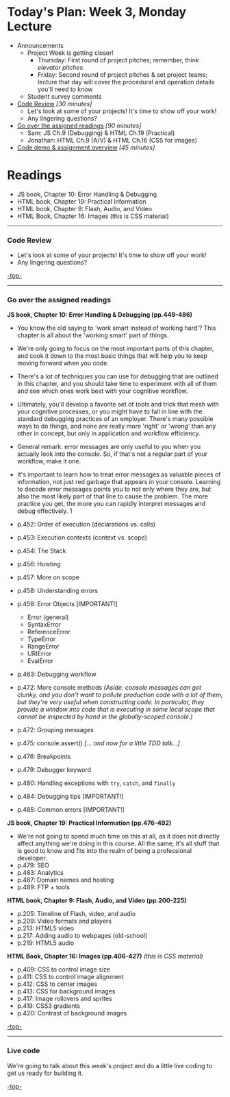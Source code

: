 <a id="top"></a>
# Today's Plan: Week 3, Monday Lecture

- Announcements
  - Project Week is getting closer!
    - Thursday: First round of project pitches; remember, think *elevator pitches*.
    - Friday: Second round of project pitches & set project teams; lecture that day will cover the procedural and operation details you'll need to know
  - Student survey comments
- [Code Review](#codereview) *[30 minutes]*
  - Let's look at some of your projects! It's time to show off your work!
  - Any lingering questions?
- [Go over the assigned readings](#readings) *[90 minutes]*
  - Sam: JS Ch.9 (Debugging) & HTML Ch.19 (Practical)
  - Jonathan: HTML Ch.9 (A/V) & HTML Ch.16 (CSS for images)
- [Code demo & assignment overview](#code) *[45 minutes]*

# Readings

- JS book, Chapter 10: Error Handling & Debugging
- HTML book, Chapter 19: Practical Information
- HTML book, Chapter 9: Flash, Audio, and Video
- HTML Book, Chapter 16: Images (this is CSS material)

---

<a id="codereview"></a>
### Code Review

- Let's look at some of your projects! It's time to show off your work!
- Any lingering questions?

[-top-](#top)

---

<a id="readings"></a>
### Go over the assigned readings

**JS book, Chapter 10: Error Handling & Debugging (pp.449-486)**

- You know the old saying to 'work smart instead of working hard'? This chapter is all about the 'working smart' part of things.

- We're only going to focus on the most important parts of this chapter, and cook it down to the most basic things that will help you to keep moving forward when you code.

- There's a lot of techniques you can use for debugging that are outlined in this chapter, and you should take time to experiment with all of them and see which ones work best with your cognitive workflow.

- Ultimately, you'll develop a favorite set of tools and trick that mesh with your cognitive processes, or you might have to fall in line with the standard debugging practices of an employer. There's many possible ways to do things, and none are really more 'right' or 'wrong' than any other in concept, but only in application and workflow efficiency.

- General remark: error messages are only useful to you when you actually look into the console. So, if that's not a regular part of your workflow, make it one.

- It's important to learn how to treat error messages as valuable pieces of information, not just red garbage that appears in your console. Learning to decode error messages points you to not only where they are, but also the most likely part of that line to cause the problem. The more practice you get, the more you can rapidly interpret messages and debug effectively.
1
- p.452: Order of execution (declarations vs. calls)
- p.453: Execution contexts (context vs. scope)
- p.454: The Stack
- p.456: Hoisting
- p.457: More on scope
- p.458: Understanding errors
- p.459: Error Objects [IMPORTANT!]
  - Error (general)
  - SyntaxError
  - ReferenceError
  - TypeError
  - RangeError
  - URIError
  - EvalError
- p.463: Debugging workflow
- p.472: More console methods *(Aside: console messages can get clunky, and you don't want to pollute production code with a lot of them, but they're very useful when constructing code. In particular, they provide a window into code that is executing in some local scope that cannot be inspected by hand in the globally-scoped console.)*
- p.472: Grouping messages
- p.475: console.assert() *[... and now for a little TDD talk...]*
- p.476: Breakpoints
- p.479: Debugger keyword
- p.480: Handling exceptions with `try`, `catch`, and `finally`
- p.484: Debugging tips [IMPORTANT!]
- p.485: Common errors [IMPORTANT!]

**JS book, Chapter 19: Practical Information (pp.476-492)**

- We're not going to spend much time on this at all, as it does not directly affect anything we're doing in this course. All the same, it's all stuff that is good to know and fits into the realm of being a professional developer.
- p.479: SEO
- p.483: Analytics
- p.487: Domain names and hosting
- p.489: FTP + tools

**HTML book, Chapter 9: Flash, Audio, and Video (pp.200-225)**

- p.205: Timeline of Flash, video, and audio
- p.209: Video formats and players
- p.213: HTML5 video
- p.217: Adding audio to webpages (old-school)
- p.219: HTML5 audio

**HTML Book, Chapter 16: Images (pp.406-427)** *(this is CSS material)*

- p.409: CSS to control image size
- p.411: CSS to control image alignment
- p.412: CSS to center images
- p.413: CSS for background images
- p.417: Image rollovers and sprites
- p.419: CSS3 gradients
- p.420: Contrast of background images

[-top-](#top)

---

<a id="code"></a>
### Live code

We're going to talk about this week's project and do a little live coding to get us ready for building it.

[-top-](#top)
